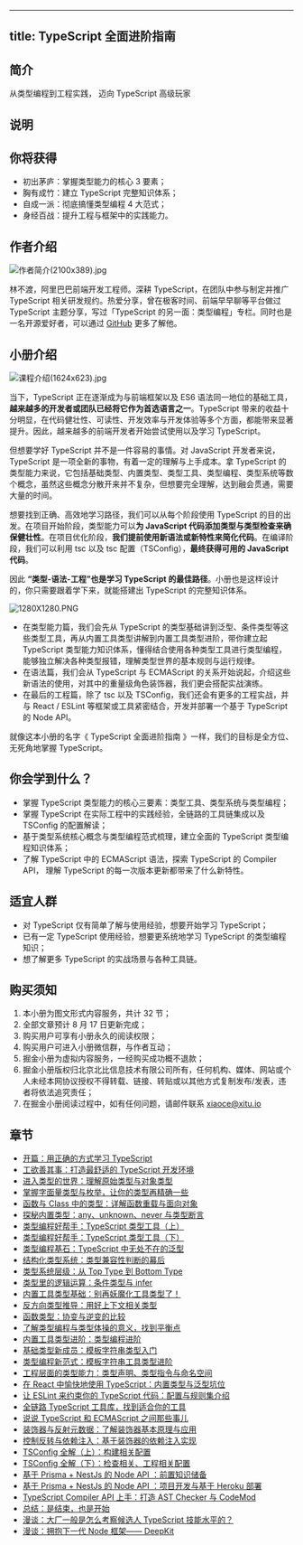 
---
title: TypeScript 全面进阶指南
---

## 简介
从类型编程到工程实践， 迈向 TypeScript 高级玩家

## 说明
## 你将获得

- 初出茅庐：掌握类型能力的核心 3 要素；
- 胸有成竹：建立 TypeScript 完整知识体系；
- 自成一派：彻底搞懂类型编程 4 大范式；
- 身经百战：提升工程与框架中的实践能力。

## 作者介绍

![作者简介(2100x389).jpg](https://p9-juejin.byteimg.com/tos-cn-i-k3u1fbpfcp/12d1fca0b12a4be38bec6e638580beb5~tplv-k3u1fbpfcp-watermark.image?)

林不渡，阿里巴巴前端开发工程师。深耕 TypeScript，在团队中参与制定并推广 TypeScript 相关研发规约。热爱分享，曾在极客时间、前端早早聊等平台做过 TypeScript 主题分享，写过「TypeScript 的另一面：类型编程」专栏。同时也是一名开源爱好者，可以通过 [GitHub](https://github.com/linbudu599) 更多了解他。

## 小册介绍

![课程介绍(1624x623).jpg](https://p1-juejin.byteimg.com/tos-cn-i-k3u1fbpfcp/68c96abe47d8445fa77faf657af66d40~tplv-k3u1fbpfcp-watermark.image?)

当下，TypeScript 正在逐渐成为与前端框架以及 ES6 语法同一地位的基础工具，**越来越多的开发者或团队已经将它作为首选语言之一**。TypeScript 带来的收益十分明显，在代码健壮性、可读性、开发效率与开发体验等多个方面，都能带来显著提升。因此，越来越多的前端开发者开始尝试使用以及学习 TypeScript。

但想要学好 TypeScript 并不是一件容易的事情。对 JavaScript 开发者来说，TypeScript 是一项全新的事物，有着一定的理解与上手成本。拿 TypeScript 的类型能力来说，它包括基础类型、内置类型、类型工具、类型编程、类型系统等数个概念，虽然这些概念分散开来并不复杂，但想要完全理解，达到融会贯通，需要大量的时间。

想要找到正确、高效地学习路径，我们可以从每个阶段使用 TypeScript 的目的出发。在项目开始阶段，类型能力可以**为 JavaScript 代码添加类型与类型检查来确保健壮性**。在项目优化阶段，**我们提前使用新语法或新特性来简化代码**。在编译阶段，我们可以利用 tsc 以及 tsc 配置（TSConfig），**最终获得可用的 JavaScript 代码**。

因此 **“类型-语法-工程”也是学习 TypeScript 的最佳路径**。小册也是这样设计的，你只需要跟着学下来，就能搭建出 TypeScript 的完整知识体系。

![1280X1280.PNG](https://p3-juejin.byteimg.com/tos-cn-i-k3u1fbpfcp/5a9cf15f1a4c4dafbc195c03cb16d1d3~tplv-k3u1fbpfcp-watermark.image?)

- 在类型能力篇，我们会先从 TypeScript 的类型基础讲到泛型、条件类型等这些类型工具，再从内置工具类型讲解到内置工具类型进阶，带你建立起 TypeScript 类型能力知识体系，懂得结合使用各种类型工具进行类型编程，能够独立解决各种类型报错，理解类型世界的基本规则与运行规律。
- 在语法篇，我们会从 TypeScript 与 ECMAScript 的关系开始说起，介绍这些新语法的使用，对其中的重量级角色装饰器，我们更会搭配实战演练。
- 在最后的工程篇，除了 tsc 以及 TSConfig，我们还会有更多的工程实战，并与 React / ESLint 等框架或工具紧密结合，开发并部署一个基于 TypeScript 的 Node API。

就像这本小册的名字《 TypeScript 全面进阶指南 》一样，我们的目标是全方位、无死角地掌握 TypeScript。

## 你会学到什么？

- 掌握 TypeScript 类型能力的核心三要素：类型工具、类型系统与类型编程；
- 掌握 TypeScript 在实际工程中的实践经验，全链路的工具链集成以及 TSConfig 的配置解读；
- 基于类型系统核心概念与类型编程范式梳理，建立全面的 TypeScript 类型编程知识体系；
- 了解 TypeScript 中的 ECMAScript 语法，探索 TypeScript 的 Compiler API， 理解 TypeScript 的每一次版本更新都带来了什么新特性。

## 适宜人群

- 对 TypeScript 仅有简单了解与使用经验，想要开始学习 TypeScript；
- 已有一定 TypeScript 使用经验，想要更系统地学习 TypeScript 的类型编程知识；
- 想了解更多 TypeScript 的实战场景与各种工具链。

## 购买须知

1.  本小册为图文形式内容服务，共计 32 节；
2.  全部文章预计 8 月 17 日更新完成；
3.  购买用户可享有小册永久的阅读权限；
4.  购买用户可进入小册微信群，与作者互动；
5.  掘金小册为虚拟内容服务，一经购买成功概不退款；
6.  掘金小册版权归北京北比信息技术有限公司所有，任何机构、媒体、网站或个人未经本网协议授权不得转载、链接、转贴或以其他方式复制发布/发表，违者将依法追究责任；
7.  在掘金小册阅读过程中，如有任何问题，请邮件联系 <xiaoce@xitu.io>

## 章节
- [开篇：用正确的方式学习 TypeScript](<./kai-pian-yong-zheng-que-de-fang-shi-xue-xi-typescript.md>)
- [工欲善其事：打造最舒适的 TypeScript 开发环境](<./gong-yu-shan-qi-shi-da-zao-zui-shu-gua-de-typescript-kai-fa-huan-jing.md>)
- [进入类型的世界：理解原始类型与对象类型](./jin-ru-lei-xing-de-shi-jie-li-jie-yuan-shi-lei-xing-yu-dui-xiang-lei-xing.md)
- [掌握字面量类型与枚举，让你的类型再精确一些](./zhang-wo-zi-mian-liang-lei-xing-yu-mei-ju-rang-ni-de-lei-xing-zai-jing-que-yi-xie.md)
- [函数与 Class 中的类型：详解函数重载与面向对象](<./han-shu-yu-class-zhong-de-lei-xing-xiang-jie-han-shu-chong-zai-yu-mian-xiang-dui-xiang.md>)
- [探秘内置类型：any、unknown、never 与类型断言](<./tan-mi-nei-zhi-lei-xing-any-unknown-never-yu-lei-xing-duan-yan.md>)
- [类型编程好帮手：TypeScript 类型工具（上）](<./lei-xing-bian-cheng-hao-bang-shou-typescript-lei-xing-gong-ju-shang-.md>)
- [类型编程好帮手：TypeScript 类型工具（下）](<./lei-xing-bian-cheng-hao-bang-shou-typescript-lei-xing-gong-ju-xia-.md>)
- [类型编程基石：TypeScript 中无处不在的泛型](<./lei-xing-bian-cheng-ji-shi-typescript-zhong-wu-chu-bu-zai-de-fan-xing.md>)
- [结构化类型系统：类型兼容性判断的幕后](./jie-gou-hua-lei-xing-xi-tong-lei-xing-jian-rong-xing-pan-duan-de-mu-hou.md)
- [类型系统层级：从 Top Type 到 Bottom Type](<./lei-xing-xi-tong-ceng-ji-cong-top-type-dao-bottom-type.md>)
- [类型里的逻辑运算：条件类型与 infer](<./lei-xing-li-de-luo-ji-yun-suan-tiao-jian-lei-xing-yu-infer.md>)
- [内置工具类型基础：别再妖魔化工具类型了！](./nei-zhi-gong-ju-lei-xing-ji-chu-bie-zai-yao-mo-hua-gong-ju-lei-xing-liao-.md)
- [反方向类型推导：用好上下文相关类型](./fan-fang-xiang-lei-xing-tui-dao-yong-hao-shang-xia-wen-xiang-guan-lei-xing.md)
- [函数类型：协变与逆变的比较](./han-shu-lei-xing-xie-bian-yu-ni-bian-de-bi-jiao.md)
- [了解类型编程与类型体操的意义，找到平衡点](./liao-jie-lei-xing-bian-cheng-yu-lei-xing-ti-cao-de-yi-yi-zhao-dao-ping-heng-dian.md)
- [内置工具类型进阶：类型编程进阶](./nei-zhi-gong-ju-lei-xing-jin-jie-lei-xing-bian-cheng-jin-jie.md)
- [基础类型新成员：模板字符串类型入门](./ji-chu-lei-xing-xin-cheng-yuan-mo-ban-zi-fu-chuan-lei-xing-ru-men.md)
- [类型编程新范式：模板字符串工具类型进阶](./lei-xing-bian-cheng-xin-fan-shi-mo-ban-zi-fu-chuan-gong-ju-lei-xing-jin-jie.md)
- [工程层面的类型能力：类型声明、类型指令与命名空间](./gong-cheng-ceng-mian-de-lei-xing-neng-li-lei-xing-sheng-ming-lei-xing-zhi-ling-yu-ming-ming-kong-jian.md)
- [在 React 中愉快地使用 TypeScript：内置类型与泛型坑位](<./zai-react-zhong-yu-kuai-di-shi-yong-typescript-nei-zhi-lei-xing-yu-fan-xing-keng-wei.md>)
- [让 ESLint 来约束你的 TypeScript 代码：配置与规则集介绍](<./rang-eslint-lai-yue-shu-ni-de-typescript-dai-ma-pei-zhi-yu-gui-ze-ji-jie-shao.md>)
- [全链路 TypeScript 工具库，找到适合你的工具](<./quan-lian-lu-typescript-gong-ju-ku-zhao-dao-gua-he-ni-de-gong-ju.md>)
- [说说 TypeScript 和 ECMAScript 之间那些事儿](<./shuo-shuo-typescript-he-ecmascript-zhi-jian-na-xie-shi-er.md>)
- [装饰器与反射元数据：了解装饰器基本原理与应用](./zhuang-shi-qi-yu-fan-she-yuan-shu-ju-liao-jie-zhuang-shi-qi-ji-ben-yuan-li-yu-ying-yong.md)
- [控制反转与依赖注入：基于装饰器的依赖注入实现](./kong-zhi-fan-zhuan-yu-yi-lai-zhu-ru-ji-yu-zhuang-shi-qi-de-yi-lai-zhu-ru-shi-xian.md)
- [TSConfig 全解（上）：构建相关配置](<./tsconfig-quan-jie-shang--gou-jian-xiang-guan-pei-zhi.md>)
- [TSConfig 全解（下）：检查相关、工程相关配置](<./tsconfig-quan-jie-xia--jian-cha-xiang-guan-gong-cheng-xiang-guan-pei-zhi.md>)
- [基于 Prisma + NestJs 的 Node API ：前置知识储备](<./ji-yu-prisma-nestjs-de-node-api--qian-zhi-zhi-shi-chu-bei.md>)
- [基于 Prisma + NestJs 的 Node API ：项目开发与基于 Heroku 部署](<./ji-yu-prisma-nestjs-de-node-api--xiang-mu-kai-fa-yu-ji-yu-heroku-bu-shu.md>)
- [TypeScript Compiler API 上手：打造 AST Checker 与 CodeMod](<./typescript-compiler-api-shang-shou-da-zao-ast-checker-yu-codemod.md>)
- [总结：是结束，也是开始](./zong-jie-shi-jie-shu-ye-shi-kai-shi.md)
- [漫谈：大厂一般是怎么考察候选人 TypeScript 技能水平的？](<./man-tan-da-han-yi-ban-shi-zen-me-kao-cha-hou-xuan-ren-typescript-ji-neng-shui-ping-de-.md>)
- [漫谈：拥抱下一代 Node 框架—— DeepKit](<./man-tan-yong-bao-xia-yi-dai-node-kuang-jia-----deepkit.md>)

    